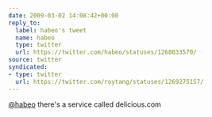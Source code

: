 ```yaml
---
date: 2009-03-02 14:08:42+00:00
reply_to:
  label: habeo's tweet
  name: habeo
  type: twitter
  url: https://twitter.com/habeo/statuses/1268033570/
source: twitter
syndicated:
- type: twitter
  url: https://twitter.com/roytang/statuses/1269275157/
---
```


[@habeo](https://twitter.com/habeo/) there's a service called delicious.com